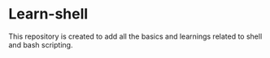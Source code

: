 # Learn-shell
This repository is created to add all the basics and learnings related to shell and bash scripting.